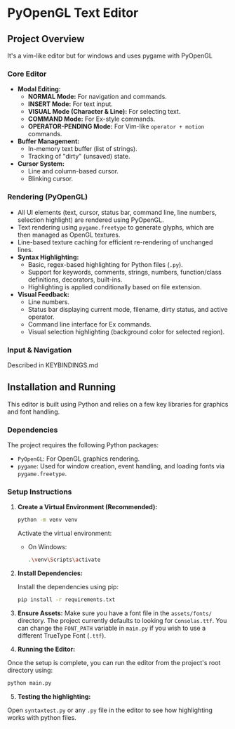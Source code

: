 # PyOpenGL Text Editor

## Project Overview

It's a vim-like editor but for windows and uses pygame with PyOpenGL 

### Core Editor
*   **Modal Editing:**
    *   **NORMAL Mode:** For navigation and commands.
    *   **INSERT Mode:** For text input.
    *   **VISUAL Mode (Character & Line):** For selecting text.
    *   **COMMAND Mode:** For Ex-style commands.
    *   **OPERATOR-PENDING Mode:** For Vim-like `operator + motion` commands.
*   **Buffer Management:**
    *   In-memory text buffer (list of strings).
    *   Tracking of "dirty" (unsaved) state.
*   **Cursor System:**
    *   Line and column-based cursor.
    *   Blinking cursor.

### Rendering (PyOpenGL)
*   All UI elements (text, cursor, status bar, command line, line numbers, selection highlight) are rendered using PyOpenGL.
*   Text rendering using `pygame.freetype` to generate glyphs, which are then managed as OpenGL textures.
*   Line-based texture caching for efficient re-rendering of unchanged lines.
*   **Syntax Highlighting:**
    *   Basic, regex-based highlighting for Python files (`.py`).
    *   Support for keywords, comments, strings, numbers, function/class definitions, decorators, built-ins.
    *   Highlighting is applied conditionally based on file extension.
*   **Visual Feedback:**
    *   Line numbers.
    *   Status bar displaying current mode, filename, dirty status, and active operator.
    *   Command line interface for Ex commands.
    *   Visual selection highlighting (background color for selected region).

### Input & Navigation

Described in KEYBINDINGS.md

## Installation and Running

This editor is built using Python and relies on a few key libraries for graphics and font handling.

### Dependencies

The project requires the following Python packages:

*   `PyOpenGL`: For OpenGL graphics rendering.
*   `pygame`: Used for window creation, event handling, and loading fonts via `pygame.freetype`.

### Setup Instructions

1.  **Create a Virtual Environment (Recommended):**
    ```bash
    python -m venv venv
    ```
    Activate the virtual environment:
    *   On Windows:
        ```bash
        .\venv\Scripts\activate
        ```

2.  **Install Dependencies:**

    Install the dependencies using pip:
    ```bash
    pip install -r requirements.txt
    ```

3.  **Ensure Assets:**
    Make sure you have a font file in the `assets/fonts/` directory. The project currently defaults to looking for `Consolas.ttf`. You can change the `FONT_PATH` variable in `main.py` if you wish to use a different TrueType Font (`.ttf`).


4. **Running the Editor:**

Once the setup is complete, you can run the editor from the project's root directory using:

```bash
python main.py
```

5. **Testing the highlighting:** 

Open `syntaxtest.py` or any `.py` file in the editor to see how highlighting works with python files.


